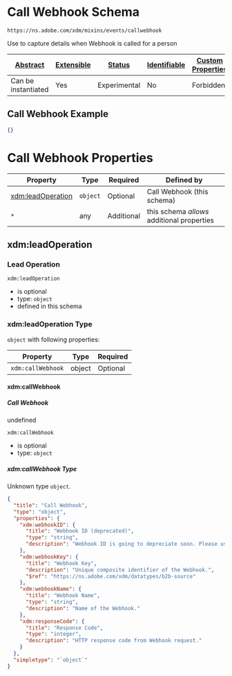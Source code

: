 
# Call Webhook Schema

```
https://ns.adobe.com/xdm/mixins/events/callwebhook
```

Use to capture details when Webhook is called for a person

| [Abstract](../../../../abstract.md) | [Extensible](../../../../extensions.md) | [Status](../../../../status.md) | [Identifiable](../../../../id.md) | [Custom Properties](../../../../extensions.md) | [Additional Properties](../../../../extensions.md) | Defined In |
|-------------------------------------|-----------------------------------------|---------------------------------|-----------------------------------|------------------------------------------------|----------------------------------------------------|------------|
| Can be instantiated | Yes | Experimental | No | Forbidden | Permitted | [fieldgroups/experience-event/events/callwebhook.schema.json](fieldgroups/experience-event/events/callwebhook.schema.json) |

## Call Webhook Example
```json
{}
```

# Call Webhook Properties

| Property | Type | Required | Defined by |
|----------|------|----------|------------|
| [xdm:leadOperation](#xdmleadoperation) | `object` | Optional | Call Webhook (this schema) |
| `*` | any | Additional | this schema *allows* additional properties |

## xdm:leadOperation
### Lead Operation

`xdm:leadOperation`
* is optional
* type: `object`
* defined in this schema

### xdm:leadOperation Type


`object` with following properties:


| Property | Type | Required |
|----------|------|----------|
| `xdm:callWebhook`| object | Optional |



#### xdm:callWebhook
##### Call Webhook

undefined

`xdm:callWebhook`
* is optional
* type: `object`

##### xdm:callWebhook Type

Unknown type `object`.

```json
{
  "title": "Call Webhook",
  "type": "object",
  "properties": {
    "xdm:webhookID": {
      "title": "Webhook ID (deprecated)",
      "type": "string",
      "description": "Webhook ID is going to depreciate soon. Please use Webhook Key."
    },
    "xdm:webhookKey": {
      "title": "Webhook Key",
      "description": "Unique composite identifier of the Webhook.",
      "$ref": "https://ns.adobe.com/xdm/datatypes/b2b-source"
    },
    "xdm:webhookName": {
      "title": "Webhook Name",
      "type": "string",
      "description": "Name of the Webhook."
    },
    "xdm:responseCode": {
      "title": "Response Code",
      "type": "integer",
      "description": "HTTP response code from Webhook request."
    }
  },
  "simpletype": "`object`"
}
```









